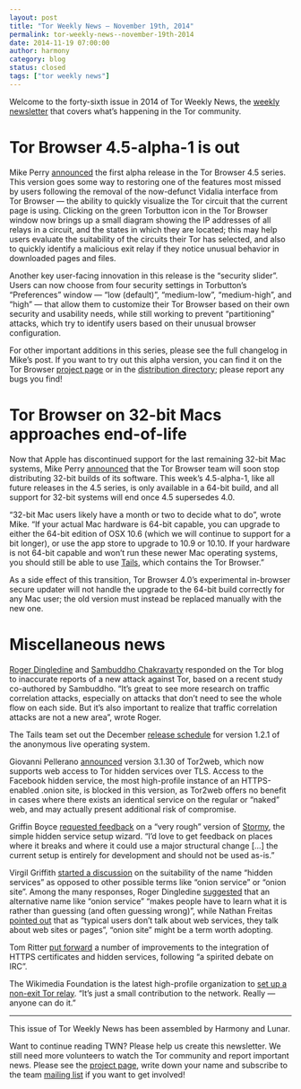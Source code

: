 ```yaml
---
layout: post
title: "Tor Weekly News — November 19th, 2014"
permalink: tor-weekly-news--november-19th-2014
date: 2014-11-19 07:00:00
author: harmony
category: blog
status: closed
tags: ["tor weekly news"]
---
```


Welcome to the forty-sixth issue in 2014 of Tor Weekly News, the [weekly newsletter](https://lists.torproject.org/cgi-bin/mailman/listinfo/tor-news) that covers what’s happening in the Tor community.

Tor Browser 4.5-alpha-1 is out
==============================

Mike Perry [announced](https://blog.torproject.org/blog/tor-browser-45-alpha-1-released) the first alpha release in the Tor Browser 4.5 series. This version goes some way to restoring one of the features most missed by users following the removal of the now-defunct Vidalia interface from Tor Browser — the ability to quickly visualize the Tor circuit that the current page is using. Clicking on the green Torbutton icon in the Tor Browser window now brings up a small diagram showing the IP addresses of all relays in a circuit, and the states in which they are located; this may help users evaluate the suitability of the circuits their Tor has selected, and also to quickly identify a malicious exit relay if they notice unusual behavior in downloaded pages and files.

Another key user-facing innovation in this release is the “security slider”. Users can now choose from four security settings in Torbutton’s “Preferences” window — “low (default)”, “medium-low”, “medium-high”, and “high” — that allow them to customize their Tor Browser based on their own security and usability needs, while still working to prevent “partitioning” attacks, which try to identify users based on their unusual browser configuration.

For other important additions in this series, please see the full changelog in Mike’s post. If you want to try out this alpha version, you can find it on the Tor Browser [project page](https://www.torproject.org/projects/torbrowser.html#downloads-alpha) or in the [distribution directory](https://www.torproject.org/dist/torbrowser/4.5-alpha-1/); please report any bugs you find!

Tor Browser on 32-bit Macs approaches end-of-life
=================================================

Now that Apple has discontinued support for the last remaining 32-bit Mac systems, Mike Perry [announced](https://blog.torproject.org/blog/end-life-plan-tor-browser-32-bit-macs) that the Tor Browser team will soon stop distributing 32-bit builds of its software. This week’s 4.5-alpha-1, like all future releases in the 4.5 series, is only available in a 64-bit build, and all support for 32-bit systems will end once 4.5 supersedes 4.0.

“32-bit Mac users likely have a month or two to decide what to do”, wrote Mike. “If your actual Mac hardware is 64-bit capable, you can upgrade to either the 64-bit edition of OSX 10.6 (which we will continue to support for a bit longer), or use the app store to upgrade to 10.9 or 10.10. If your hardware is not 64-bit capable and won’t run these newer Mac operating systems, you should still be able to use [Tails](https://tails.boum.org), which contains the Tor Browser.”

As a side effect of this transition, Tor Browser 4.0’s experimental in-browser secure updater will not handle the upgrade to the 64-bit build correctly for any Mac user; the old version must instead be replaced manually with the new one.

Miscellaneous news
==================

[Roger Dingledine](https://blog.torproject.org/blog/traffic-correlation-using-netflows) and [Sambuddho Chakravarty](https://blog.torproject.org/blog/traffic-correlation-using-netflows#comment-78918) responded on the Tor blog to inaccurate reports of a new attack against Tor, based on a recent study co-authored by Sambuddho. “It’s great to see more research on traffic correlation attacks, especially on attacks that don’t need to see the whole flow on each side. But it’s also important to realize that traffic correlation attacks are not a new area”, wrote Roger.

The Tails team set out the December [release schedule](https://mailman.boum.org/pipermail/tails-dev/2014-November/007422.html) for version 1.2.1 of the anonymous live operating system.

Giovanni Pellerano [announced](https://lists.torproject.org/pipermail/tor-talk/2014-November/035742.html) version 3.1.30 of Tor2web, which now supports web access to Tor hidden services over TLS. Access to the Facebook hidden service, the most high-profile instance of an HTTPS-enabled .onion site, is blocked in this version, as Tor2web offers no benefit in cases where there exists an identical service on the regular or “naked” web, and may actually present additional risk of compromise.

Griffin Boyce [requested feedback](https://lists.torproject.org/pipermail/tor-dev/2014-November/007798.html) on a “very rough” version of [Stormy](https://github.com/glamrock/Stormy), the simple hidden service setup wizard. “I’d love to get feedback on places where it breaks and where it could use a major structural change […] the current setup is entirely for development and should not be used as-is.”

Virgil Griffith [started a discussion](https://lists.torproject.org/pipermail/tor-talk/2014-November/035658.html) on the suitability of the name “hidden services” as opposed to other possible terms like “onion service” or “onion site”. Among the many responses, Roger Dingledine [suggested](https://lists.torproject.org/pipermail/tor-talk/2014-November/035660.html) that an alternative name like “onion service” “makes people have to learn what it is rather than guessing (and often guessing wrong)”, while Nathan Freitas [pointed out](https://lists.torproject.org/pipermail/tor-talk/2014-November/035662.html) that as “typical users don’t talk about web services, they talk about web sites or pages”, “onion site” might be a term worth adopting.

Tom Ritter [put forward](https://lists.torproject.org/pipermail/tor-dev/2014-November/007786.html) a number of improvements to the integration of HTTPS certificates and hidden services, following “a spirited debate on IRC”.

The Wikimedia Foundation is the latest high-profile organization to [set up a non-exit Tor relay](https://lists.torproject.org/pipermail/tor-talk/2014-November/035655.html). “It’s just a small contribution to the network. Really — anyone can do it.”

* * * * *

This issue of Tor Weekly News has been assembled by Harmony and Lunar.

Want to continue reading TWN? Please help us create this newsletter. We still need more volunteers to watch the Tor community and report important news. Please see the [project page](https://trac.torproject.org/projects/tor/wiki/TorWeeklyNews), write down your name and subscribe to the team [mailing list](https://lists.torproject.org/cgi-bin/mailman/listinfo/news-team) if you want to get involved!
